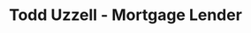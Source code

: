 ---
title: "Todd Uzzell - Mortgage Lender"
url: /gilbert/todd-uzzell-mortgage-lender/
shop: Leiher
---